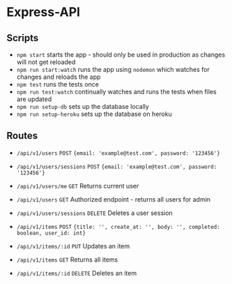 # Express-API

## Scripts

  - `npm start`             starts the app - should only be used in production as changes will not get reloaded
  - `npm run start:watch`   runs the app using `nodemon` which watches for changes and reloads the app
  - `npm test`              runs the tests once
  - `npm run test:watch`    continually watches and runs the tests when files are updated
  - `npm run setup-db`      sets up the database locally
  - `npm run setup-heroku`  sets up the database on heroku

## Routes

  - `/api/v1/users`          `POST`       `{email: 'example@test.com', password: '123456'}`
  - `/api/v1/users/sessions`  `POST`       `{email: 'example@test.com', password: '123456'}`
  - `/api/v1/users/me`       `GET`        Returns current user
  - `/api/v1/users`          `GET`        Authorized endpoint - returns all users for admin
  - `/api/v1/users/sessions`  `DELETE`     Deletes a user session

  - `/api/v1/items`           `POST`      `{title: '', create_at: '', body: '', completed: boolean, user_id: int}`
  - `/api/v1/items/:id`       `PUT`       Updates an item
  - `/api/v1/items`           `GET`       Returns all items
  - `/api/v1/items/:id`       `DELETE`    Deletes an item

